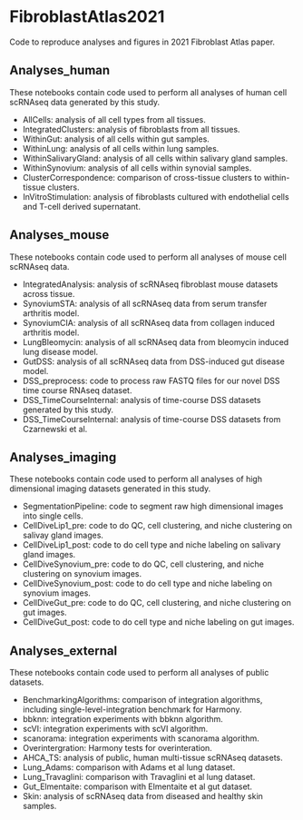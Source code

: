 # FibroblastAtlas2021
Code to reproduce analyses and figures in 2021 Fibroblast Atlas paper. 

## Analyses_human

These notebooks contain code used to perform all analyses of human cell scRNAseq data generated by this study. 

- AllCells: analysis of all cell types from all tissues. 
- IntegratedClusters: analysis of fibroblasts from all tissues. 
- WithinGut: analysis of all cells within gut samples. 
- WithinLung: analysis of all cells within lung samples. 
- WithinSalivaryGland: analysis of all cells within salivary gland samples. 
- WithinSynovium: analysis of all cells within synovial samples. 
- ClusterCorrespondence: comparison of cross-tissue clusters to within-tissue clusters. 
- InVitroStimulation: analysis of fibroblasts cultured with endothelial cells and T-cell derived supernatant. 

## Analyses_mouse

These notebooks contain code used to perform all analyses of mouse cell scRNAseq data. 


- IntegratedAnalysis: analysis of scRNAseq fibroblast mouse datasets across tissue. 
- SynoviumSTA: analysis of all scRNAseq data from serum transfer arthritis model. 
- SynoviumCIA: analysis of all scRNAseq data from collagen induced arthritis model. 
- LungBleomycin: analysis of all scRNAseq data from bleomycin induced lung disease model. 
- GutDSS: analysis of all scRNAseq data from DSS-induced gut disease model. 
- DSS_preprocess: code to process raw FASTQ files for our novel DSS time course RNAseq dataset. 
- DSS_TimeCourseInternal: analysis of time-course DSS datasets generated by this study. 
- DSS_TimeCourseInternal: analysis of time-course DSS datasets from Czarnewski et al. 


## Analyses_imaging

These notebooks contain code used to perform all analyses of high dimensional imaging datasets generated in this study. 

- SegmentationPipeline: code to segment raw high dimensional images into single cells. 
- CellDiveLip1_pre: code to do QC, cell clustering, and niche clustering on salivay gland images. 
- CellDiveLip1_post: code to do cell type and niche labeling on salivary gland images. 
- CellDiveSynovium_pre: code to do QC, cell clustering, and niche clustering on synovium images. 
- CellDiveSynovium_post: code to do cell type and niche labeling on synovium images. 
- CellDiveGut_pre: code to do QC, cell clustering, and niche clustering on gut images. 
- CellDiveGut_post: code to do cell type and niche labeling on gut images. 

## Analyses_external 

These notebooks contain code used to perform all analyses of public datasets. 

- BenchmarkingAlgorithms: comparison of integration algorithms, including single-level-integration benchmark for Harmony. 
- bbknn: integration experiments with bbknn algorithm. 
- scVI: integration experiments with scVI algorithm. 
- scanorama: integration experiments with scanorama algorithm. 
- Overintergration: Harmony tests for overinteration. 
- AHCA_TS: analysis of public, human multi-tissue scRNAseq datasets. 
- Lung_Adams: comparison with Adams et al lung dataset. 
- Lung_Travaglini: comparison with Travaglini et al lung dataset. 
- Gut_Elmentaite: comparison with Elmentaite et al gut dataset. 
- Skin: analysis of scRNAseq data from diseased and healthy skin samples. 
